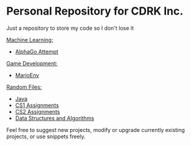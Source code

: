 # Personal Repository for CDRK Inc.
Just a repository to store my code so I don't lose it

[Machine Learning: ](https://github.com/RKasinCDRK/PersonalRepo/tree/master/MachineLearning)
  - [AlphaGo Attempt](https://github.com/RKasinCDRK/PersonalRepo/tree/master/MachineLearning/AlphaGoTwin)

[Game Development: ](https://github.com/RKasinCDRK/PersonalRepo/tree/master/GameDevelopment)
  - [MarioEnv](https://github.com/RKasinCDRK/PersonalRepo/tree/master/GameDevelopment/MarioEnv)
 
[Random Files: ](https://github.com/RKasinCDRK/PersonalRepo/tree/master/Miscellaneous)
  - [Java](https://github.com/RKasinCDRK/PersonalRepo/tree/master/Miscellaneous/Java)
  - [CS1 Assignments](https://github.com/RKasinCDRK/PersonalRepo/tree/master/Miscellaneous/Java/CS1)
  - [CS2 Assignments](https://github.com/RKasinCDRK/PersonalRepo/tree/master/Miscellaneous/Java/CS2)
  - [Data Structures and Algorithms](https://github.com/RKasinCDRK/PersonalRepo_CDRK/tree/master/Miscellaneous/DataStructures)
 
 Feel free to suggest new projects, modify or upgrade currently existing projects, or use snippets freely.
